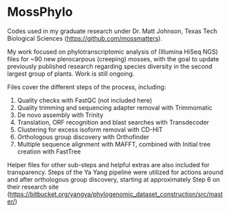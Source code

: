# MossPhylo
Codes used in my graduate research under Dr. Matt Johnson, Texas Tech Biological Sciences (https://github.com/mossmatters).

My work focused on phylotranscriptomic analysis of (Illumina HiSeq NGS) files for ~90 new plerocarpous (creeping) mosses, with the goal to update previously published research regarding species diversity in the second largest group of plants. Work is still ongoing.

Files cover the different steps of the process, including:
1. Quality checks with FastQC (not included here)
2. Quality trimming and sequencing adapter removal with Trimmomatic
3. De novo assembly with Trinity
4. Translation, ORF recognition and blast searches with Transdecoder
5. Clustering for excess isoform removal with CD-HIT
6. Orthologous group discovery with Orthofinder
7. Multiple sequence alignment with MAFFT, combined with Initial tree creation with FastTree

Helper files for other sub-steps and helpful extras are also included for transparency.
Steps of the Ya Yang pipeline were utilized for actions around and after orthologous group discovery, starting at approximately Step 6 on their research site (https://bitbucket.org/yangya/phylogenomic_dataset_construction/src/master/)
